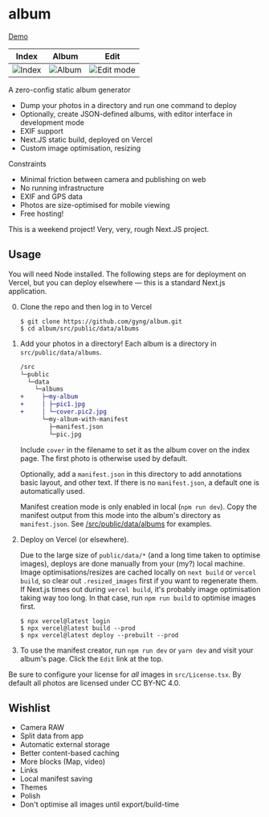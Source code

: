 # album

[Demo](https://album-gyng.vercel.app/)

| Index                                                                                                         | Album                                                                                                         | Edit                                                                                                              |
| ------------------------------------------------------------------------------------------------------------- | ------------------------------------------------------------------------------------------------------------- | ----------------------------------------------------------------------------------------------------------------- |
| ![Index](https://user-images.githubusercontent.com/370496/209406151-e13ef6fc-eb25-41a0-a7d3-293bc69d9c09.png) | ![Album](https://user-images.githubusercontent.com/370496/209406166-e47e6a0e-abda-4b47-8856-862424fd3966.png) | ![Edit mode](https://user-images.githubusercontent.com/370496/209406238-be8a6a82-eb64-4455-a4a5-7e70eba7c15f.png) |

A zero-config static album generator

- Dump your photos in a directory and run one command to deploy
- Optionally, create JSON-defined albums, with editor interface in development mode
- EXIF support
- Next.JS static build, deployed on Vercel
- Custom image optimisation, resizing

Constraints

- Minimal friction between camera and publishing on web
- No running infrastructure
- EXIF and GPS data
- Photos are size-optimised for mobile viewing
- Free hosting!

This is a weekend project! Very, very, rough Next.JS project.

## Usage

You will need Node installed. The following steps are for deployment on Vercel, but you can deploy elsewhere &mdash; this is a standard Next.js application.

0. Clone the repo and then log in to Vercel

   ```
   $ git clone https://github.com/gyng/album.git
   $ cd album/src/public/data/albums
   ```

1. Add your photos in a directory! Each album is a directory in `src/public/data/albums`.

   ```diff
   /src
   └─public
     └─data
       └─albums
   +     ├─my-album
   +     │ ├─pic1.jpg
   +     │ └─cover.pic2.jpg
         └─my-album-with-manifest
           ├─manifest.json
           └─pic.jpg
   ```

   Include `cover` in the filename to set it as the album cover on the index page. The first photo is otherwise used by default.

   Optionally, add a `manifest.json` in this directory to add annotations basic layout, and other text. If there is no `manifest.json`, a default one is automatically used.

   Manifest creation mode is only enabled in local (`npm run dev`). Copy the manifest output from this mode into the album's directory as `manifest.json`. See [/src/public/data/albums](/src/public/data/albums) for examples.

2. Deploy on Vercel (or elsewhere).

   Due to the large size of `public/data/*` (and a long time taken to optimise images), deploys are done manually from your (my?) local machine. Image optimisations/resizes are cached locally on `next build` or `vercel build`, so clear out `.resized_images` first if you want to regenerate them. If Next.js times out during `vercel build`, it's probably image optimisation taking way too long. In that case, run `npm run build` to optimise images first.

   ```
   $ npx vercel@latest login
   $ npx vercel@latest build --prod
   $ npx vercel@latest deploy --prebuilt --prod
   ```

3. To use the manifest creator, run `npm run dev` or `yarn dev` and visit your album's page. Click the `Edit` link at the top.

Be sure to configure your license for _all_ images in `src/License.tsx`. By default all photos are licensed under CC BY-NC 4.0.

## Wishlist

- Camera RAW
- Split data from app
- Automatic external storage
- Better content-based caching
- More blocks (Map, video)
- Links
- Local manifest saving
- Themes
- Polish
- Don't optimise all images until export/build-time
